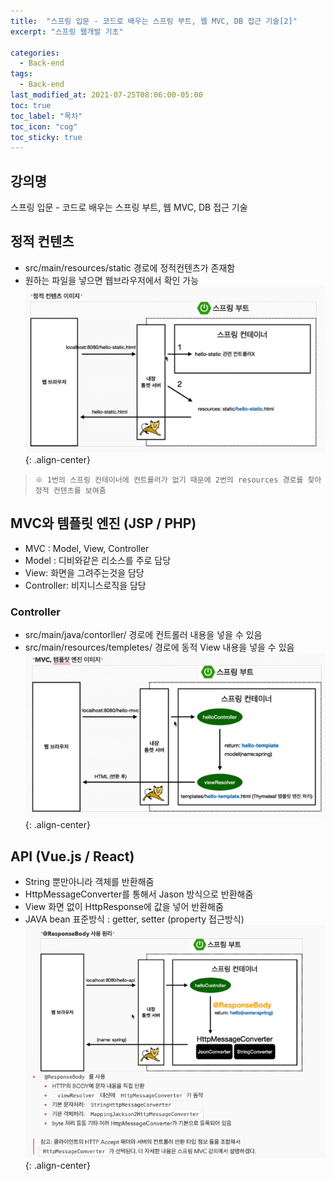 ```yaml
---
title:  "스프링 입문 - 코드로 배우는 스프링 부트, 웹 MVC, DB 접근 기술[2]"
excerpt: "스프링 웹개발 기초"

categories:
  - Back-end
tags:
  - Back-end
last_modified_at: 2021-07-25T08:06:00-05:00
toc: true
toc_label: "목차"
toc_icon: "cog"
toc_sticky: true
---
```

## 강의명
스프링 입문 - 코드로 배우는 스프링 부트, 웹 MVC, DB 접근 기술  

## 정적 컨텐츠
- src/main/resources/static 경로에 정적컨텐츠가 존재함
- 원하는 파일을 넣으면 웹브라우저에서 확인 가능  
![](/assets/images/JavaSpring/staticImage.png){: .align-center}  
> `※ 1번의 스프링 컨테이너에 컨트롤러가 없기 때문에 2번의 resources 경로를 찾아 정적 컨텐츠를 보여줌`

## MVC와 템플릿 엔진 (JSP / PHP)
- MVC : Model, View, Controller
- Model : 디비와같은 리소스를 주로 담당
- View: 화면을 그려주는것을 담당
- Controller: 비지니스로직을 담당

### Controller
- src/main/java/contorller/ 경로에 컨트롤러 내용을 넣을 수 있음
- src/main/resources/templetes/ 경로에 동적 View 내용을 넣을 수 있음
![](/assets/images/JavaSpring/MVCImage.png){: .align-center} 
  
## API (Vue.js / React)
- String 뿐만아니라 객체를 반환해줌
- HttpMessageConverter를 통해서 Jason 방식으로 반환해줌
- View 화면 없이 HttpResponse에 값을 넣어 반환해줌
- JAVA bean 표준방식 : getter, setter (property 접근방식)
![](/assets/images/JavaSpring/APIImage.png){: .align-center} 
